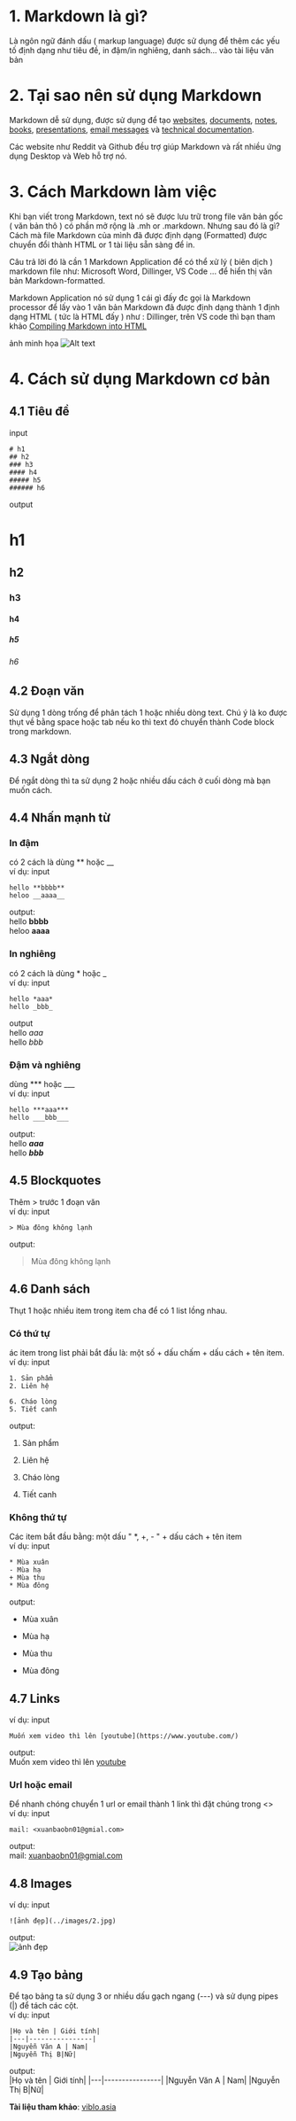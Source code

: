 # 1. Markdown là gì?
Là ngôn ngữ đánh dấu ( markup language) được sử dụng để thêm các yếu tố định dạng như tiêu đề, in đậm/in nghiêng, danh sách... vào tài liệu văn bản
# 2. Tại sao nên sử dụng Markdown
Markdown dễ sử dụng, được sử dụng để tạo [websites](websites), [documents](https://www.markdownguide.org/getting-started/#documents), [notes](https://www.markdownguide.org/getting-started/#notes), [books](https://www.markdownguide.org/getting-started/#books), [presentations](https://www.markdownguide.org/getting-started/#presentations), [email messages](https://www.markdownguide.org/getting-started/#email) và [technical documentation](https://www.markdownguide.org/getting-started/#documentation).

Các website như Reddit và Github đều trợ giúp Markdown và rất nhiều ứng dụng Desktop và Web hỗ trợ nó.
# 3. Cách Markdown làm việc
Khi bạn viết trong Markdown, text nó sẽ được lưu trữ trong file văn bản gốc ( văn bản thô ) có phần mở rộng là .mh or .markdown. Nhưng sau đó là gì? Cách mà file Markdown của mình đã được định dạng (Formatted) được chuyển đổi thành HTML or 1 tài liệu sẵn sàng để in.

Câu trả lời đó là cần 1 Markdown Application để có thể xử lý ( biên dịch ) markdown file như: Microsoft Word, Dillinger, VS Code ... để hiển thị văn bản Markdown-formatted.

Markdown Application nó sử dụng 1 cái gì đấy đc gọi là Markdown processor để lấy vào 1 văn bản Markdown đã được định dạng thành 1 định dạng HTML ( tức là HTML đấy ) như : Dillinger, trên VS code thì bạn tham khảo [Compiling Markdown into HTML](https://code.visualstudio.com/docs/languages/markdown#_compiling-markdown-into-html)

ảnh minh họa 
![Alt text](../images/1.png)
# 4. Cách sử dụng Markdown cơ bản
## 4.1 Tiêu đề
input
```
# h1
## h2
### h3
#### h4
##### h5
###### h6
```
output
# h1
## h2
### h3
#### h4
##### h5
###### h6
## 4.2 Đoạn văn
Sử dụng 1 dòng trống để phân tách 1 hoặc nhiều dòng text. Chú ý là ko được thụt về bằng space hoặc tab nếu ko thì text đó chuyển thành Code block trong markdown. 
## 4.3 Ngắt dòng
Để ngắt dòng thì ta sử dụng 2 hoặc nhiều dấu cách ở cuối dòng mà bạn muốn cách.
## 4.4 Nhấn mạnh từ
### In đậm
có 2 cách là dùng ** hoặc __  
ví dụ: input
```
hello **bbbb**
heloo __aaaa__
```
output:  
hello **bbbb**  
heloo __aaaa__
### In nghiêng
có 2 cách là dùng * hoặc _  
ví dụ: input 
```
hello *aaa*
hello _bbb_
```
output  
hello *aaa*  
hello _bbb_
### Đậm và nghiêng
dùng *** hoặc ___  
ví dụ: input
```
hello ***aaa***
hello ___bbb___
```
output:  
hello ***aaa***  
hello ___bbb___
## 4.5 Blockquotes
Thêm > trước 1 đoạn văn  
ví dụ: input 
``` 
> Mùa đông không lạnh
```
output:  
> Mùa đông không lạnh
## 4.6 Danh sách
Thụt 1 hoặc nhiều item trong item cha để có 1
list lồng nhau.  
### Có thứ tự
ác item trong list phải bắt đầu là: một số + dấu chấm + dấu cách + tên item.  
ví dụ: input  
```
1. Sản phẩm
2. Liên hệ

6. Cháo lòng
5. Tiết canh
```
output: 
1. Sản phẩm
2. Liên hệ

6. Cháo lòng
5. Tiết canh
### Không thứ tự
Các item bắt đầu bằng: một dấu " *, +, - " + dấu cách + tên item  
ví dụ: input  
```
* Mùa xuân
- Mùa hạ
+ Mùa thu
* Mùa đông
```
output:  
* Mùa xuân
- Mùa hạ
+ Mùa thu
* Mùa đông
## 4.7 Links
ví dụ: input  
```
Muốn xem video thì lên [youtube](https://www.youtube.com/)
```
output:  
Muốn xem video thì lên [youtube](https://www.youtube.com/)
### Url hoặc email
Để nhanh chóng chuyển 1 url or email thành 1 link thì đặt chúng trong <>  
ví dụ: input 
``` 
mail: <xuanbaobn01@gmial.com>
```
output:  
mail: <xuanbaobn01@gmial.com>
## 4.8 Images
ví dụ: input  
```
![ảnh đẹp](../images/2.jpg)
```
output:  
![ảnh đẹp](../images/2.jpg)
## 4.9 Tạo bảng
Để tạo bảng ta sử dụng 3 or nhiều dấu gạch ngang (---) và sử dụng pipes (|) để tách các cột.  
ví dụ: input 
``` 
|Họ và tên | Giới tính|
|---|----------------|
|Nguyễn Văn A | Nam|
|Nguyễn Thị B|Nữ|
```
output:  
|Họ và tên | Giới tính|
|---|----------------|
|Nguyễn Văn A | Nam|
|Nguyễn Thị B|Nữ|

**Tài liệu tham khảo**: [viblo.asia](https://viblo.asia/p/su-dung-markdown-tu-co-ban-den-nang-cao-L4x5x8Ba5BM?fbclid=IwAR0dvXDJoSr93mA1DL83yL6AGj9VzElg7o5esW86Ny71SSaKNo5hsIr17TA#_44---nhan-manh-tu-10)